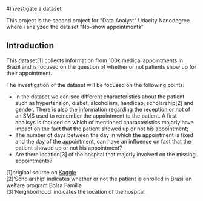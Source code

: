 #Investigate a dataset

This project is the second project for "Data Analyst" Udacity Nanodegree where I analyzed the dataset "No-show appointments"

## Introduction

This dataset[1] collects information from 100k medical appointments in Brazil and is focused on the question of whether or not patients show up for their appointment.

The investigation of the dataset will be focused on the following points:
- In the dataset we can see different characteristics about the patient such as hypertension, diabet, alcoholism, handicap, scholarship[2] and gender. There is also the information regarding the reception or not of an SMS used to remember the appointment to the patient. A first analisys is focused on which of mentioned characteristics majorly have impact on the fact that the patient showed up or not his appointment;
- The number of days between the day in which the appointment is fixed and the day of the appointment, can have an influence on fact that the patient showed up or not his appointment?
- Are there location[3] of the hospital that majorly involved on the missing appointments?

[1]original source on [Kaggle](https://www.kaggle.com/joniarroba/noshowappointment)\
[2]‘Scholarship’ indicates whether or not the patient is enrolled in Brasilian welfare program Bolsa Família\
[3]‘Neighborhood’ indicates the location of the hospital.

